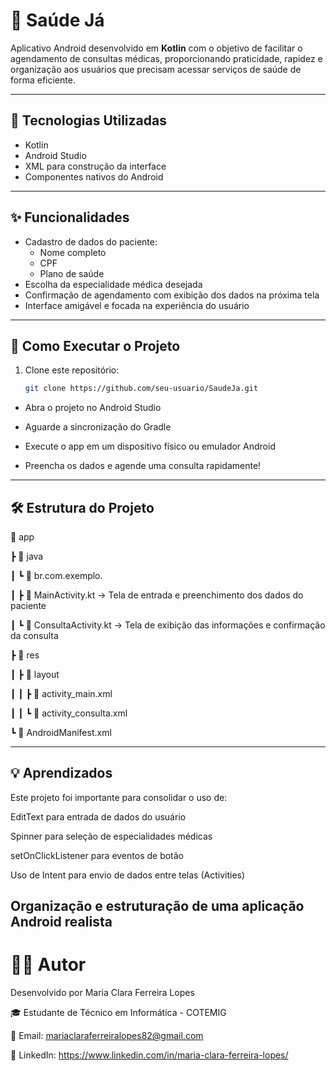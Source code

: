 # 🏥 Saúde Já

Aplicativo Android desenvolvido em **Kotlin** com o objetivo de facilitar o agendamento de consultas médicas, proporcionando praticidade, rapidez e organização aos usuários que precisam acessar serviços de saúde de forma eficiente.

---

## 📱 Tecnologias Utilizadas

- Kotlin  
- Android Studio  
- XML para construção da interface  
- Componentes nativos do Android  

---

## ✨ Funcionalidades

- Cadastro de dados do paciente:
  - Nome completo
  - CPF
  - Plano de saúde
- Escolha da especialidade médica desejada  
- Confirmação de agendamento com exibição dos dados na próxima tela  
- Interface amigável e focada na experiência do usuário  

---

## 🚀 Como Executar o Projeto

1. Clone este repositório:
   ```bash
   git clone https://github.com/seu-usuario/SaudeJa.git

- Abra o projeto no Android Studio

- Aguarde a sincronização do Gradle

- Execute o app em um dispositivo físico ou emulador Android

- Preencha os dados e agende uma consulta rapidamente!
---
## 🛠 Estrutura do Projeto

📁 app

 ┣ 📂 java
 
 ┃ ┗ 📂 br.com.exemplo.
 
 ┃   ┣ 📜 MainActivity.kt           → Tela de entrada e preenchimento dos dados do paciente
 
 ┃   ┗ 📜 ConsultaActivity.kt       → Tela de exibição das informações e confirmação da consulta
 
 ┣ 📂 res
 
 ┃ ┣ 📂 layout
 
 ┃ ┃ ┣ 📜 activity_main.xml
 
 ┃ ┃ ┗ 📜 activity_consulta.xml
 
 ┗ 📜 AndroidManifest.xml

---
## 💡 Aprendizados

Este projeto foi importante para consolidar o uso de:

EditText para entrada de dados do usuário

Spinner para seleção de especialidades médicas

setOnClickListener para eventos de botão

Uso de Intent para envio de dados entre telas (Activities)

Organização e estruturação de uma aplicação Android realista
---
# 👩‍💻 Autor
Desenvolvido por Maria Clara Ferreira Lopes

🎓 Estudante de Técnico em Informática - COTEMIG

📧 Email: mariaclaraferreiralopes82@gmail.com

🔗 LinkedIn: https://www.linkedin.com/in/maria-clara-ferreira-lopes/
